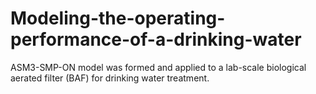 # Modeling-the-operating-performance-of-a-drinking-water
ASM3-SMP-ON model was formed and applied to a lab-scale biological aerated filter (BAF) for drinking water treatment. 
